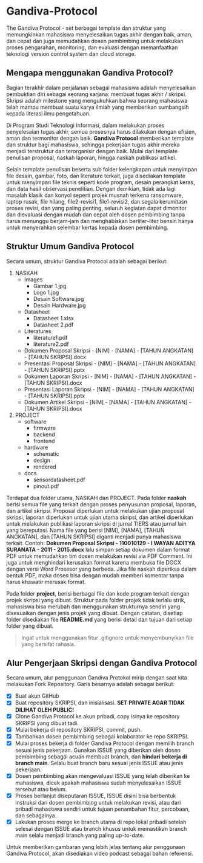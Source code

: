 # Gandiva-Protocol
The Gandiva Protocol - set berbagai template dan struktur yang memungkinkan mahasiswa menyelesaikan tugas akhir dengan baik, aman, dan cepat dan juga memudahkan dosen pembimbing untuk melakukan proses pengarahan, monitoring, dan evaluasi dengan memanfaatkan teknologi version control system dan cloud storage.

## Mengapa menggunakan Gandiva Protocol?
Bagian terakhir dalam perjalanan sebagai mahasiswa adalah menyelesaikan pembuktian diri sebagai seorang sarjana: membuat tugas akhir / skripsi. Skripsi adalah milestone yang mengukuhkan bahwa seorang mahasiswa telah mampu membuat suatu karya ilmiah yang memberikan sumbangsih kepada literasi ilmu pengetahuan.

Di Program Studi Teknologi Informasi, dalam melakukan proses penyelesaian tugas akhir, semua prosesnya harus dilakukan dengan efisien, aman dan termonitor dengan baik. **Gandiva Protocol** memberikan template dan struktur bagi mahasiswa, sehingga pekerjaan tugas akhir mereka menjadi terstruktur dan terorganisir dengan baik. Mulai dari template penulisan proposal, naskah laporan, hingga naskah publikasi artikel.

Selain template penulisan beserta sub folder kelengkapan untuk menyimpan file desain, gambar, foto, dan literature terkait, juga disediakan template untuk menyimpan file teknis seperti kode program, desain perangkat keras, dan data hasil observasi penelitian. Dengan demikian, tidak ada lagi masalah klasik dan konyol seperti projek musnah terkena ransomware, laptop rusak, file hilang, file2-revisi1, file1-revisi2, dan segala kerumitasn proses revisi, dan yang paling penting, seluruh kegiatan dapat dimonitor dan dievaluasi dengan mudah dan cepat oleh dosen pembimbing tanpa harus menunggu berjam-jam dan menghabiskan berliter-liter bensin hanya untuk menyerahkan selembar kertas kepada dosen pembimbing.

## Struktur Umum Gandiva Protocol

Secara umum, struktur Gandiva Protocol adalah sebagai berikut:

1.   NASKAH
     - Images
          - Gambar 1.jpg
          - Logo 1.jpg
          - Desain Software.jpg
          - Desain Hardware.jpg
     - Datasheet
          - Datasheet 1.xlsx
          - Datasheet 2.pdf
     - Literatures
          - literature1.pdf
          - literature2.pdf
     - Dokumen Proposal Skripsi - \[NIM\] - \[NAMA\] - \[TAHUN ANGKATAN\] - \[TAHUN SKRIPSI\].docx
     - Presentasi Proposal Skripsi  - \[NIM\] - \[NAMA\] - \[TAHUN ANGKATAN\] - \[TAHUN SKRIPSI\].pptx
     - Dokumen Laporan Skripsi - \[NIM\] - \[NAMA\] - \[TAHUN ANGKATAN\] - \[TAHUN SKRIPSI\].docx
     - Presentasi Laporan Skripsi  - \[NIM\] - \[NAMA\] - \[TAHUN ANGKATAN\] - \[TAHUN SKRIPSI\].pptx
     - Dokumen Artikel Skripsi - \[NIM\] - \[NAMA\] - \[TAHUN ANGKATAN\] - \[TAHUN SKRIPSI\].docx
2.   PROJECT
     - software
          - firmware
          - backend
          - frontend
     - hardware
          - schematic
          - design
          - rendered
     - docs
          - sensordatasheet.pdf
          - pinout.pdf

Terdapat dua folder utama, NASKAH dan PROJECT. Pada folder **naskah** berisi semua file yang terkait dengan proses penyusunan proposal, laporan, dan artikel skripsi. Proposal diperlukan untuk melakukan ujian proposal skripsi, laporan diperlukan untuk ujian utama skripsi, dan artikel diperlukan untuk melakukan publikasi laporan skripsi di jurnal TIERS atau jurnal lain yang bereputasi. Nama file yang berisi \[NIM\], \[NAMA\], \[TAHUN ANGKATAN\], dan \[TAHUN SKRIPSI\] diganti menjadi punya mahasiswa terkait. Contoh: **Dokumen Proposal Skripsi - 110010129 - I WAYAN ADITYA SURANATA - 2011 - 2015.docx** lalu simpan setiap dokumen dalam format PDF untuk memudahkan tim dosen melakukan revisi via PDF Comment. Ini juga untuk menghindari kerusakan format karena membuka file DOCX dengan versi Word Prosesor yang berbeda. Jika file naskah diperiksa dalam bentuk PDF, maka dosen bisa dengan mudah memberi komentar tanpa harus khawatir merusak format.

Pada folder **project**, berisi berbagai file dan kode program terkait dengan projek skripsi yang dibuat. Struktur pada folder projek tidak terlalu strik, mahasiswa bisa merubah dan menggunakan strukturnya sendiri yang disesuaikan dengan jenis projek yang dibuat. Dengan catatan, disetiap folder disediakan file **README.md** yang berisi detail dan tujuan dari setiap folder yang dibuat.

> Ingat untuk menggunakan fitur .gitignore untuk menyembunyikan file yang bersifat rahasia.

## Alur Pengerjaan Skripsi dengan Gandiva Protocol
Secara umum, alur penggunaan Gandiva Protokol mirip dengan saat kita melakukan Fork Repository. Garis besarnya adalah sebagai berikut:

- [X] Buat akun GitHub
- [X] Buat repository SKRIPSI, dan inisialisasi. **SET PRIVATE AGAR TIDAK DILIHAT OLEH PUBLIC!**
- [X] Clone Gandiva Protocol ke akun pribadi, copy isinya ke repository SKRIPSI yang dibuat tadi.
- [X] Mulai bekerja di repository SKRIPSI, commit, push.
- [X] Tambahkan dosen pembimbing sebagai kolaborator ke repo SKRIPSI.
- [X] Mulai proses bekerja di folder Gandiva Protocol dengan memilih branch sesuai jenis pekerjaan. Gunakan ISSUE yang diberikan oleh dosen pembimbing sebagai acuan membuat branch, dan **hindari bekerja di branch main**. Selalu buat branch baru sesuai jenis ISSUE atau jenis pekerjaan.
- [X] Dosen pembimbing akan mengevaluasi ISSUE yang telah diberikan ke mahasiswa, dicek apakah mahasiswa sudah menyelesaikan ISSUE tersebut atau belum.
- [X] Proses berlanjut diseputaran ISSUE, ISSUE disini bisa berbentuk instruksi dari dosen pembimbing untuk melakukan revisi, atau dari pribadi mahasiswa sendiri untuk tujuan penambahan fitur, percobaan, dan sebagainya.
- [X] Lakukan proses merge ke branch utama di repo lokal pribadi setelah selesai dengan ISSUE atau branch khusus untuk memastikan branch main selalu menjadi branch yang paling up-to-date.

Untuk memberikan gambaran yang lebih jelas tentang alur penggunaan Gandiva Protocol, akan disediakan video podcast sebagai bahan referensi.
